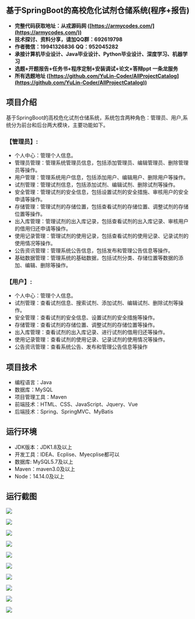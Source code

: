 ## 基于SpringBoot的高校危化试剂仓储系统(程序+报告)

- <b>完整代码获取地址：从戎源码网 ([https://armycodes.com/](https://armycodes.com/))</b>
- <b>技术探讨、资料分享，请加QQ群：692619798</b> 
- <b>作者微信：19941326836  QQ：952045282</b> 
- <b>承接计算机毕业设计、Java毕业设计、Python毕业设计、深度学习、机器学习</b>
- <b>选题+开题报告+任务书+程序定制+安装调试+论文+答辩ppt 一条龙服务</b>
- <b>所有选题地址 ([https://github.com/YuLin-Coder/AllProjectCatalog](https://github.com/YuLin-Coder/AllProjectCatalog)) </b>

## 项目介绍
基于SpringBoot的高校危化试剂仓储系统，系统包含两种角色：管理员、用户,系统分为前台和后台两大模块，主要功能如下。

### 【管理员】:
- 个人中心：管理个人信息。
- 管理员管理：管理系统管理员信息，包括添加管理员、编辑管理员、删除管理员等操作。
- 用户管理：管理系统用户信息，包括添加用户、编辑用户、删除用户等操作。
- 试剂管理：管理试剂信息，包括添加试剂、编辑试剂、删除试剂等操作。
- 安全管理：管理试剂的安全信息，包括设置试剂的安全措施、审核用户的安全申请等操作。
- 存储管理：管理试剂的存储位置，包括查看试剂的存储位置、调整试剂的存储位置等操作。
- 出入库管理：管理试剂的出入库记录，包括查看试剂的出入库记录、审核用户的借用归还申请等操作。
- 使用记录管理：管理试剂的使用记录，包括查看试剂的使用记录、记录试剂的使用情况等操作。
- 公告资讯管理：管理系统公告信息，包括发布和管理公告信息等操作。
- 基础数据管理：管理系统的基础数据，包括试剂分类、存储位置等数据的添加、编辑、删除等操作。

### 【用户】:
- 个人中心：管理个人信息。
- 试剂管理：查看试剂信息、搜索试剂、添加试剂、编辑试剂、删除试剂等操作。
- 安全管理：查看试剂的安全信息、设置试剂的安全措施等操作。
- 存储管理：查看试剂的存储位置、调整试剂的存储位置等操作。
- 出入库管理：查看试剂的出入库记录、进行试剂的借用归还等操作。
- 使用记录管理：查看试剂的使用记录、记录试剂的使用情况等操作。
- 公告资讯管理：查看系统公告、发布和管理公告信息等操作

## 项目技术
- 编程语言：Java
- 数据库：MySQL
- 项目管理工具：Maven
- 前端技术：HTML、CSS、JavaScript、Jquery、Vue
- 后端技术：Spring、SpringMVC、MyBatis

## 运行环境
- JDK版本：JDK1.8及以上
- 开发工具：IDEA、Ecplise、Myecplise都可以
- 数据库: MySQL5.7及以上
- Maven：maven3.0及以上
- Node：14.14.0及以上

## 运行截图
![](screenshot/1.png)

![](screenshot/2.png)

![](screenshot/3.png)

![](screenshot/4.png)

![](screenshot/5.png)

![](screenshot/6.png)

![](screenshot/7.png)

![](screenshot/8.png)

![](screenshot/9.png)

![](screenshot/10.png)
